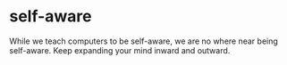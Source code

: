 # self-aware
While we teach computers to be self-aware, we are no where near being self-aware.  Keep expanding your mind inward and outward.
